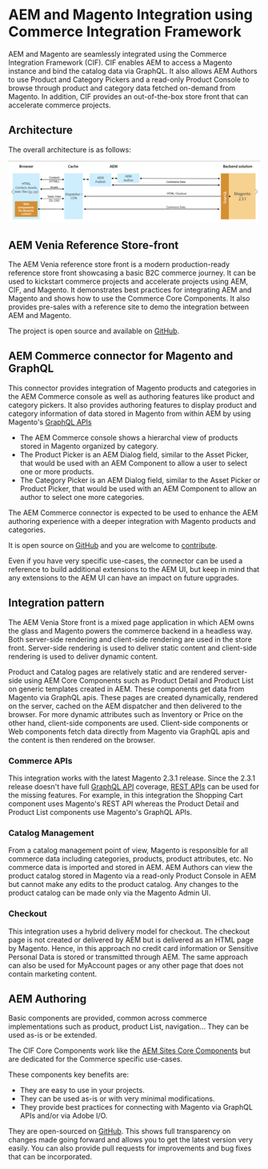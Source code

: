 # AEM and Magento Integration using Commerce Integration Framework

AEM and Magento are seamlessly integrated using the Commerce Integration Framework (CIF). CIF enables AEM to access a Magento instance and bind the catalog data via GraphQL. It also allows AEM Authors to use Product and Category Pickers and a read-only Product Console  to browse through product and category data fetched on-demand from Magento. In addition, CIF provides an out-of-the-box store front that can accelerate commerce projects.

## Architecture

The overall architecture is as follows:

![Architecture Overview](images/architecture-overview.jpg)

## AEM Venia Reference Store-front

The AEM Venia reference store front is a modern production-ready reference store front showcasing a basic B2C commerce journey. It can be used to kickstart commerce projects and accelerate projects using AEM, CIF, and Magento. It demonstrates best practices for integrating AEM and Magento and shows how to use the Commerce Core Components. It also provides pre-sales with a reference site to demo the integration between AEM and Magento.  

The project is open source and available on [GitHub](https://github.com/adobe/aem-core-cif-components).

## AEM Commerce connector for Magento and GraphQL

This connector provides integration of Magento products and categories in the AEM Commerce console as well as authoring features like product and category pickers.  It also provides authoring features to display product and category information of data stored in Magento from within AEM by using Magento's [GraphQL APIs](https://github.com/magento/graphql-ce/wiki/Roadmap)

* The AEM Commerce console shows a hierarchal view of products stored in Magento organized by category.
* The Product Picker is an AEM Dialog field, similar to the Asset Picker, that would be used with an AEM Component to allow a user to select one or more products.
* The Category Picker is an AEM Dialog field, similar to the Asset Picker or Product Picker, that would be used with an AEM Component to allow an author to select one more categories.

The AEM Commerce connector is expected to be used to enhance the AEM authoring experience with a deeper integration with Magento products and categories.

It is open source on [GitHub](https://github.com/adobe/commerce-cif-connector) and you are welcome to [contribute](https://github.com/adobe/commerce-cif-connector/blob/master/.github/CONTRIBUTING.md).

Even if you have very specific use-cases, the connector can be used a reference to build additional extensions to the AEM UI, but keep in mind that any extensions to the AEM UI can have an impact on future upgrades.

## Integration pattern

The AEM Venia Store front is a mixed page application in which AEM owns the glass and Magento powers the commerce backend in a headless way. Both server-side rendering and client-side rendering are used in the store front. Server-side rendering is used to deliver static content and client-side rendering is used to deliver dynamic content. 

Product and Catalog pages are relatively static and are rendered server-side using AEM Core Components such as Product Detail and Product List on generic templates created in AEM. These components get data from Magento via GraphQL apis.
These pages are created dynamically, rendered on the server, cached on the AEM dispatcher and then delivered to the browser.
For more dynamic attributes such as Inventory or Price on the other hand, client-side components are used. Client-side components or Web components fetch data directly from Magento via GraphQL apis and the content is then rendered on the browser. 

### Commerce APIs

This integration works with the latest Magento 2.3.1 release. Since the 2.3.1 release doesn't have full [GraphQL API](https://github.com/magento/graphql-ce/wiki/Roadmap) coverage, [REST APIs](https://devdocs.magento.com/guides/v2.3/rest/bk-rest.html) can be used for the missing features. For example, in this integration the Shopping Cart component uses Magento's REST API whereas the Product Detail and Product List components use Magento's GraphQL APIs. 

### Catalog Management

From a catalog management point of view, Magento is responsible for all commerce data including categories, products, product attributes, etc. No commerce data is imported and stored in AEM. AEM Authors can view the product catalog stored in Magento via a read-only Product Console in AEM but cannot make any edits to the product catalog. Any changes to the product catalog can be made only via the Magento Admin UI. 

### Checkout

This integration uses a hybrid delivery model for checkout. The checkout page is not created or delivered by AEM but is delivered as an HTML page by Magento. Hence, in this approach no credit card information or Sensitive Personal Data is stored or transmitted through AEM. The same approach can also be used for MyAccount pages or any other page that does not contain marketing content.


## AEM Authoring

Basic components are provided, common across commerce implementations such as product, product List, navigation... They can be used as-is or be extended.

The CIF Core Components work like the [AEM Sites Core Components](https://github.com/adobe/aem-core-wcm-components) but are dedicated for the Commerce specific use-cases.

These components key benefits are:
* They are easy to use in your projects.
* They can be used as-is or with very minimal modifications.
* They provide best practices for connecting with Magento via GraphQL APIs and/or via Adobe I/O.

They are open-sourced on [GitHub](https://github.com/adobe/aem-core-cif-components).
This shows full transparency on changes made going forward and allows you to get the latest version very easily. You can also provide pull requests for improvements and bug fixes that can be incorporated.
